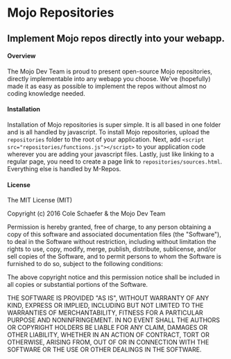 # Mojo Repositories
## Implement Mojo repos directly into your webapp.

#### Overview
The Mojo Dev Team is proud to present open-source Mojo repositories, directly implementable 
into any webapp you choose. We've (hopefully) made it as easy as possible to implement
the repos without almost no coding knowledge needed.

#### Installation
Installation of Mojo repositories is super simple. It is all based in one folder and is all
handled by javascript. To install Mojo repositories, upload the `repositories` folder to the
root of your application. Next, add `<script src="repositories/functions.js"></script>` to
your application code wherever you are adding your javascript files. Lastly, just like
linking to a regular page, you need to create a page link to `repositories/sources.html`.
Everything else is handled by M-Repos.

#### License
The MIT License (MIT)

Copyright (c) 2016 Cole Schaefer & the Mojo Dev Team

Permission is hereby granted, free of charge, to any person obtaining a copy
of this software and associated documentation files (the "Software"), to deal
in the Software without restriction, including without limitation the rights
to use, copy, modify, merge, publish, distribute, sublicense, and/or sell
copies of the Software, and to permit persons to whom the Software is
furnished to do so, subject to the following conditions:

The above copyright notice and this permission notice shall be included in all
copies or substantial portions of the Software.

THE SOFTWARE IS PROVIDED "AS IS", WITHOUT WARRANTY OF ANY KIND, EXPRESS OR
IMPLIED, INCLUDING BUT NOT LIMITED TO THE WARRANTIES OF MERCHANTABILITY,
FITNESS FOR A PARTICULAR PURPOSE AND NONINFRINGEMENT. IN NO EVENT SHALL THE
AUTHORS OR COPYRIGHT HOLDERS BE LIABLE FOR ANY CLAIM, DAMAGES OR OTHER
LIABILITY, WHETHER IN AN ACTION OF CONTRACT, TORT OR OTHERWISE, ARISING FROM,
OUT OF OR IN CONNECTION WITH THE SOFTWARE OR THE USE OR OTHER DEALINGS IN THE
SOFTWARE.